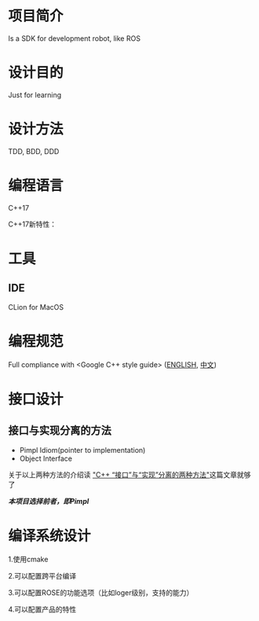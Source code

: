 # 项目简介
Is a SDK for development robot, like ROS 

# 设计目的
Just for learning 

# 设计方法
TDD, BDD, DDD

# 编程语言
C++17

C++17新特性：


# 工具
## IDE  
CLion for MacOS
# 编程规范
Full compliance with <Google C++ style guide> ([ENGLISH](https://google.github.io/styleguide/cppguide.html), [中文](https://zh-google-styleguide.readthedocs.io/en/latest/google-cpp-styleguide/contents/))





# 接口设计
## 接口与实现分离的方法
* Pimpl Idiom(pointer to implementation)
* Object Interface

关于以上两种方法的介绍读 ["C++ “接口”与“实现”分离的两种方法"](https://blog.csdn.net/TAOKONG1017/article/details/79561856)这篇文章就够了

***本项目选择前者，即Pimpl***

# 编译系统设计
1.使用cmake

2.可以配置跨平台编译

3.可以配置ROSE的功能选项（比如loger级别，支持的能力）

4.可以配置产品的特性

